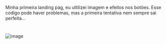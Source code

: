 
Minha primeira landing pag, eu ultilizei imagem e efeitos nos botões. Esse codigo pode haver problemas, mas a primeira tentativa nem sempre sai perfeita...
# 
![image](https://user-images.githubusercontent.com/117082302/208781459-38f089f0-a9a3-426e-891a-0cc1a37884ad.png)
